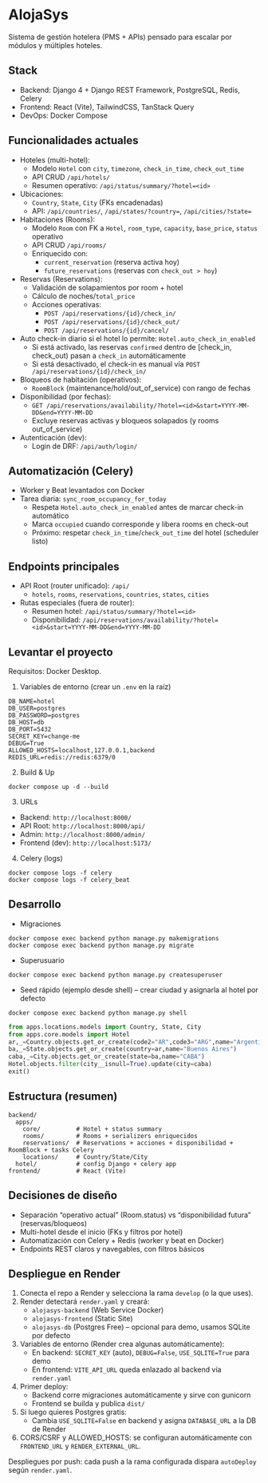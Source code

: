 # AlojaSys
Sistema de gestión hotelera (PMS + APIs) pensado para escalar por módulos y múltiples hoteles.

## Stack
- Backend: Django 4 + Django REST Framework, PostgreSQL, Redis, Celery
- Frontend: React (Vite), TailwindCSS, TanStack Query
- DevOps: Docker Compose

## Funcionalidades actuales
- Hoteles (multi-hotel):
  - Modelo `Hotel` con `city`, `timezone`, `check_in_time`, `check_out_time`
  - API CRUD `/api/hotels/`
  - Resumen operativo: `/api/status/summary/?hotel=<id>`
- Ubicaciones:
  - `Country`, `State`, `City` (FKs encadenadas)
  - API: `/api/countries/`, `/api/states/?country=`, `/api/cities/?state=`
- Habitaciones (Rooms):
  - Modelo `Room` con FK a `Hotel`, `room_type`, `capacity`, `base_price`, `status` operativo
  - API CRUD `/api/rooms/`
  - Enriquecido con:
    - `current_reservation` (reserva activa hoy)
    - `future_reservations` (reservas con `check_out > hoy`)
- Reservas (Reservations):
  - Validación de solapamientos por room + hotel
  - Cálculo de noches/`total_price`
  - Acciones operativas:
    - `POST /api/reservations/{id}/check_in/`
    - `POST /api/reservations/{id}/check_out/`
    - `POST /api/reservations/{id}/cancel/`
- Auto check-in diario si el hotel lo permite: `Hotel.auto_check_in_enabled`
  - Si está activado, las reservas `confirmed` dentro de [check_in, check_out) pasan a `check_in` automáticamente
  - Si está desactivado, el check-in es manual vía `POST /api/reservations/{id}/check_in/`
- Bloqueos de habitación (operativos):
  - `RoomBlock` (maintenance/hold/out_of_service) con rango de fechas
- Disponibilidad (por fechas):
  - `GET /api/reservations/availability/?hotel=<id>&start=YYYY-MM-DD&end=YYYY-MM-DD`
  - Excluye reservas activas y bloqueos solapados (y rooms out_of_service)
- Autenticación (dev):
  - Login de DRF: `/api/auth/login/`

## Automatización (Celery)
- Worker y Beat levantados con Docker
- Tarea diaria: `sync_room_occupancy_for_today`
  - Respeta `Hotel.auto_check_in_enabled` antes de marcar check-in automático
  - Marca `occupied` cuando corresponde y libera rooms en check-out
  - Próximo: respetar `check_in_time`/`check_out_time` del hotel (scheduler listo)

## Endpoints principales
- API Root (router unificado): `/api/`
  - `hotels`, `rooms`, `reservations`, `countries`, `states`, `cities`
- Rutas especiales (fuera de router):
  - Resumen hotel: `/api/status/summary/?hotel=<id>`
  - Disponibilidad: `/api/reservations/availability/?hotel=<id>&start=YYYY-MM-DD&end=YYYY-MM-DD`

## Levantar el proyecto
Requisitos: Docker Desktop.

1. Variables de entorno (crear un `.env` en la raíz)
```
DB_NAME=hotel
DB_USER=postgres
DB_PASSWORD=postgres
DB_HOST=db
DB_PORT=5432
SECRET_KEY=change-me
DEBUG=True
ALLOWED_HOSTS=localhost,127.0.0.1,backend
REDIS_URL=redis://redis:6379/0
```

2. Build & Up
```
docker compose up -d --build
```

3. URLs
- Backend: `http://localhost:8000/`
- API Root: `http://localhost:8000/api/`
- Admin: `http://localhost:8000/admin/`
- Frontend (dev): `http://localhost:5173/`

4. Celery (logs)
```
docker compose logs -f celery
docker compose logs -f celery_beat
```

## Desarrollo
- Migraciones
```
docker compose exec backend python manage.py makemigrations
docker compose exec backend python manage.py migrate
```
- Superusuario
```
docker compose exec backend python manage.py createsuperuser
```
- Seed rápido (ejemplo desde shell) – crear ciudad y asignarla al hotel por defecto
```
docker compose exec backend python manage.py shell
```
```python
from apps.locations.models import Country, State, City
from apps.core.models import Hotel
ar,_=Country.objects.get_or_create(code2="AR",code3="ARG",name="Argentina")
ba,_=State.objects.get_or_create(country=ar,name="Buenos Aires")
caba,_=City.objects.get_or_create(state=ba,name="CABA")
Hotel.objects.filter(city__isnull=True).update(city=caba)
exit()
```

## Estructura (resumen)
```
backend/
  apps/
    core/          # Hotel + status summary
    rooms/         # Rooms + serializers enriquecidos
    reservations/  # Reservations + acciones + disponibilidad + RoomBlock + tasks Celery
    locations/     # Country/State/City
  hotel/           # config Django + celery app
frontend/          # React (Vite)
```

## Decisiones de diseño
- Separación “operativo actual” (Room.status) vs “disponibilidad futura” (reservas/bloqueos)
- Multi-hotel desde el inicio (FKs y filtros por hotel)
- Automatización con Celery + Redis (worker y beat en Docker)
- Endpoints REST claros y navegables, con filtros básicos

## Despliegue en Render

1. Conecta el repo a Render y selecciona la rama `develop` (o la que uses).
2. Render detectará `render.yaml` y creará:
   - `alojasys-backend` (Web Service Docker)
   - `alojasys-frontend` (Static Site)
   - `alojasys-db` (Postgres Free) – opcional para demo, usamos SQLite por defecto
3. Variables de entorno (Render crea algunas automáticamente):
   - En backend: `SECRET_KEY` (auto), `DEBUG=False`, `USE_SQLITE=True` para demo
   - En frontend: `VITE_API_URL` queda enlazado al backend vía `render.yaml`
4. Primer deploy:
   - Backend corre migraciones automáticamente y sirve con gunicorn
   - Frontend se builda y publica `dist/`
5. Si luego quieres Postgres gratis:
   - Cambia `USE_SQLITE=False` en backend y asigna `DATABASE_URL` a la DB de Render
6. CORS/CSRF y ALLOWED_HOSTS: se configuran automáticamente con `FRONTEND_URL` y `RENDER_EXTERNAL_URL`.

Despliegues por push: cada push a la rama configurada dispara `autoDeploy` según `render.yaml`.